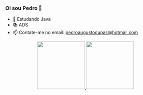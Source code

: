 ### Oi sou Pedro  👋
 
- 🌱 Estudando Java 
- 📚 ADS
- 📫 Contate-me no email: pedroaugustodupas@hotmail.com


<div align="center">
  <a href="https://github.com/PedroAugusto02">
  <img height="150em" src="https://github-readme-stats.vercel.app/api?username=PedroAugusto02&show_icons=true&theme=tokyonight&include_all_commits=true&count_private=true"/>
  <img height="150em" src="https://github-readme-stats.vercel.app/api/top-langs/?username=PedroAugusto02&layout=compact&langs_count=7&theme=tokyonight"/>
</div>
